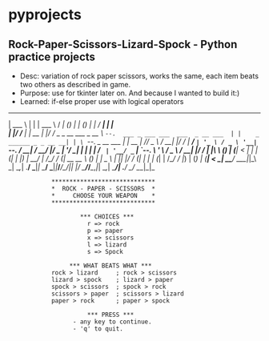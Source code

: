 # pyprojects
Rock-Paper-Scissors-Lizard-Spock - Python practice projects
-----------------------------------------------------------
* Desc: variation of rock paper scissors, works the same, each item beats two others as described in game.
* Purpose: use for tkinter later on. And because I wanted to build it:)
* Learned: if-else proper use with logical operators



______           _     ______                       _____      _                          _     _                  _   _____                  _    
| ___ \         | |    | ___ \                     /  ___|    (_)                        | |   (_)                | | /  ___|                | |   
| |_/ /___   ___| | __ | |_/ /_ _ _ __   ___ _ __  \ `--.  ___ _ ___ ___  ___  _ __ ___  | |    _ ______ _ _ __ __| | \ `--. _ __   ___   ___| | __
|    // _ \ / __| |/ / |  __/ _` | '_ \ / _ \ '__|  `--. \/ __| / __/ __|/ _ \| '__/ __| | |   | |_  / _` | '__/ _` |  `--. \ '_ \ / _ \ / __| |/ /
| |\ \ (_) | (__|   <  | | | (_| | |_) |  __/ |    /\__/ / (__| \__ \__ \ (_) | |  \__ \ | |___| |/ / (_| | | | (_| | /\__/ / |_) | (_) | (__|   < 
\_| \_\___/ \___|_|\_\ \_|  \__,_| .__/ \___|_|    \____/ \___|_|___/___/\___/|_|  |___/ \_____/_/___\__,_|_|  \__,_| \____/| .__/ \___/ \___|_|\_                               


                *****************************    
                *  ROCK - PAPER - SCISSORS  *
                *     CHOOSE YOUR WEAPON    *
                ***************************** 

                        *** CHOICES ***
                          r => rock
                          p => paper
                          x => scissors
                          l => lizard
                          s => Spock 
                          
                     *** WHAT BEATS WHAT ***
                rock > lizard     ; rock > scissors
                lizard > spock    ; lizard > paper
                spock > scissors  ; spock > rock
                scissors > paper  ; scissors > lizard 
                paper > rock      ; paper > spock  
                        
                          *** PRESS ***
                      - any key to continue.
                      - 'q' to quit.
